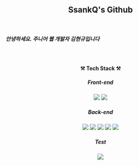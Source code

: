 ## <div align="center">SsankQ's Github</div>

<br/>

##### 안녕하세요. 주니어 웹 개발자 김현규입니다

<br/>

#### <div align="center"> ⚒ Tech Stack ⚒ </div>

##### <div align="center"> Front-end </div>

<div align="center">
<img src="https://img.shields.io/badge/TypeScript-3178C6?style=for-the-badge&logo=TypeScript&logoColor=white"> <img src="https://img.shields.io/badge/JavaScript-F7DF1E?style=for-the-badge&logo=JavaScript&logoColor=black">
</div>

##### <div align="center"> Back-end </div>

<div align="center">
<img src="https://img.shields.io/badge/Node.js-339933?style=for-the-badge&logo=Node.js&logoColor=white">
<img src="https://img.shields.io/badge/express-000000?style=for-the-badge&logo=express&logoColor=white">
<img src="https://img.shields.io/badge/MySQL-4479A1?style=for-the-badge&logo=MySQL&logoColor=white">
<img src="https://img.shields.io/badge/Sequelize-52B0E7?style=for-the-badge&logo=Sequelize&logoColor=white">  
<img src="https://img.shields.io/badge/MongoDB-47A248?style=for-the-badge&logo=MongoDB&logoColor=white">
</div>

##### <div align="center"> Test </div>
<div align="center">
<img src="https://img.shields.io/badge/Jest-C21325?style=for-the-badge&logo=Jest&logoColor=white">  
</div>
  
<!--
**SsankQ/SsankQ** is a ✨ _special_ ✨ repository because its `README.md` (this file) appears on your GitHub profile.

Here are some ideas to get you started:

- 🔭 I’m currently working on ...
- 🌱 I’m currently learning ...
- 👯 I’m looking to collaborate on ...
- 🤔 I’m looking for help with ...
- 💬 Ask me about ...
- 📫 How to reach me: ...
- 😄 Pronouns: ...
- ⚡ Fun fact: ...
-->
